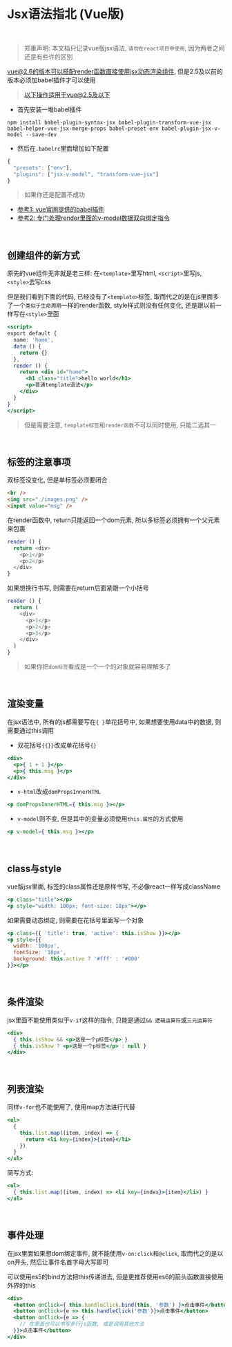 
# Jsx语法指北 (Vue版)

<br />

> 郑重声明: 本文档只记录vue版jsx语法, `请勿在react项目中使用`, 因为两者之间还是有些许的区别

vue@2.6的版本可以搭配render函数直接使用jsx动态渲染组件, 但是2.5及以前的版本必须加babel插件才可以使用

> 以下操作适用于vue@2.5及以下

- 首先安装一堆babel插件

`npm install babel-plugin-syntax-jsx babel-plugin-transform-vue-jsx babel-helper-vue-jsx-merge-props babel-preset-env babel-plugin-jsx-v-model --save-dev`

- 然后在`.babelrc`里面增加如下配置

```js
{
  "presets": ["env"],
  "plugins": ["jsx-v-model", "transform-vue-jsx"]
}
```

> 如果你还是配置不成功

- [参考1: vue官网提供的babel插件](https://github.com/vuejs/babel-plugin-transform-vue-jsx)
- [参考2: 专门处理render里面的v-model数据双向绑定指令](https://github.com/nickmessing/babel-plugin-jsx-v-model)

<br />

## 创建组件的新方式

原先的vue组件无非就是老三样: 在`<template>`里写html, `<script>`里写js, `<style>`去写css

但是我们看到下面的代码, 已经没有了`<template>`标签, 取而代之的是在js里面多了一个`类似于生命周期`一样的render函数, style样式则没有任何变化, 还是跟以前一样写在`<style>`里面

```jsx
<script>
export default {
  name: 'home',
  data () {
    return {}
  },
  render () {
    return <div id="home">
      <h1 class="title">hello world</h1>
      <p>普通template语法</p>
    </div>
  }
}
</script>
```

> 但是需要注意, `template标签`和`render函数`不可以同时使用, 只能二选其一

<br />

## 标签的注意事项

双标签没变化, 但是单标签必须要闭合

```html
<br />
<img src="./images.png" />
<input value="msg" />
```

在render函数中, return只能返回一个dom元素, 所以多标签必须拥有一个父元素来包裹

```js
render () {
  return <div>
    <p>1</p>
    <p>2</p>
  </div>
}
```

如果想换行书写, 则需要在return后面紧跟一个小括号

```js
render () {
  return (
    <div>
      <p>1</p>
      <p>2</p>
      <p>3</p>
    </div>
  )
}
```

> 如果你把`dom标签`看成是一个一个的对象就容易理解多了

<br />

## 渲染变量

在jsx语法中, 所有的js都需要写在`{ }`单花括号中, 如果想要使用data中的数据, 则需要通过this调用

- 双花括号`{{}}`改成单花括号`{}`

```jsx
<div>
  <p>{ 1 + 1 }</p>
  <p>{ this.msg }</p>
</div>
```

- `v-html`改成`domPropsInnerHTML`

```jsx
<p domPropsInnerHTML={ this.msg }></p>
```

- `v-model`则不变, 但是其中的变量必须使用`this.属性`的方式使用

```jsx
<p v-model={ this.msg }></p>
```

<br />

## class与style

vue版jsx里面, 标签的class属性还是原样书写, 不必像react一样写成className

```jsx
<p class="title"></p>
<p style="width: 100px; font-size: 18px"></p>
```

如果需要动态绑定, 则需要在花括号里面写一个对象

```jsx
<p class={{ 'title': true, 'active': this.isShow }}></p>
<p style={{
  width: '100px',
  fontSize: '18px',
  background: this.active ? '#fff' : '#000'
}}></p>
```

<br />

## 条件渲染

jsx里面不能使用类似于`v-if`这样的指令, 只能是通过`&& 逻辑运算符`或`三元运算符`

```jsx
<div>
  { this.isShow && <p>这是一个p标签</p> }
  { this.isShow ? <p>这是一个p标签</p> : null }
</div>
```

<br />

## 列表渲染

同样`v-for`也不能使用了, 使用map方法进行代替

```jsx
<ul>
  {
    this.list.map((item, index) => {
      return <li key={index}>{item}</li>
    })
  }
</ul>
```

简写方式:

```jsx
<ul>
  { this.list.map((item, index) => <li key={index}>{item}</li>) }
</ul>
```

<br />

## 事件处理

在jsx里面如果想dom绑定事件, 就不能使用`v-on:click`和`@click`, 取而代之的是以on开头, 然后让事件名首字母大写即可

可以使用es5的bind方法把this传递进去, 但是更推荐使用es6的箭头函数直接使用外界的this

```jsx
<div>
  <button onClick={ this.handleClick.bind(this, '参数') }>点击事件</button>
  <button onClick={e => this.handleClick('参数')}>点击事件</button>
  <button onClick={e => {
    // 在里面也可以书写多行js函数, 或是调用其他方法
  }}>点击事件</button>
</div>
```
